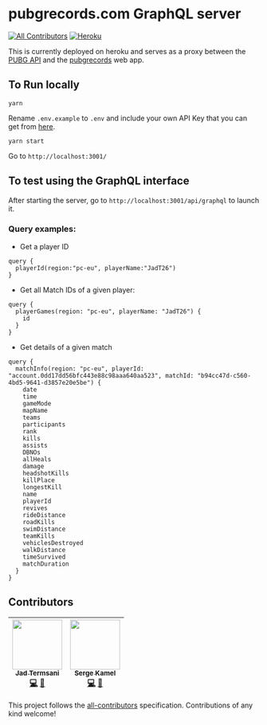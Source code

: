 # pubgrecords.com GraphQL server

[![All Contributors](https://img.shields.io/badge/all_contributors-2-orange.svg?style=flat-square)](#contributors)
[![Heroku](http://heroku-badges.herokuapp.com/?app=pubgrecords-graphql)](https://pubgrecords-graphql.herokuapp.com/)

This is currently deployed on heroku and serves as a proxy between the [PUBG API](https://documentation.playbattlegrounds.com/en/introduction.html) and the [pubgrecords](https://www.pubgrecords.com) web app.

## To Run locally

```
yarn
```

Rename `.env.example` to `.env` and include your own API Key that you can get from [here](https://developer.playbattlegrounds.com/).

```
yarn start
```

Go to `http://localhost:3001/`

## To test using the GraphQL interface

After starting the server, go to `http://localhost:3001/api/graphql` to launch it.

### Query examples:

- Get a player ID 

```
query {
  playerId(region:"pc-eu", playerName:"JadT26")
}
```

- Get all Match IDs of a given player:

```
query {
  playerGames(region: "pc-eu", playerName: "JadT26") {
    id
  }
}
```

- Get details of a given match

```
query {
  matchInfo(region: "pc-eu", playerId: "account.0dd17dd56bfc443e88c98aaa640aa523", matchId: "b94cc47d-c560-4bd5-9641-d3857e20e5be") {
    date
    time
    gameMode
    mapName
    teams
    participants
    rank
    kills
    assists
    DBNOs
    allHeals
    damage
    headshotKills
    killPlace
    longestKill
    name
    playerId
    revives
    rideDistance
    roadKills
    swimDistance
    teamKills
    vehiclesDestroyed
    walkDistance
    timeSurvived
    matchDuration
  }
}
```


## Contributors

<!-- ALL-CONTRIBUTORS-LIST:START - Do not remove or modify this section -->
<!-- prettier-ignore -->
| [<img src="https://avatars0.githubusercontent.com/u/32297675?v=4" width="100px;"/><br /><sub><b>Jad Termsani</b></sub>](https://github.com/JadTermsani)<br />[💻](https://github.com/JadTermsani/PubgRecords-server/commits?author=JadTermsani "Code") [📖](https://github.com/JadTermsani/PubgRecords-server/commits?author=JadTermsani "Documentation") | [<img src="https://avatars1.githubusercontent.com/u/7265811?v=4" width="100px;"/><br /><sub><b>Serge Kamel</b></sub>](https://github.com/Faultless)<br />[💻](https://github.com/JadTermsani/PubgRecords-server/commits?author=Faultless "Code") [📖](https://github.com/JadTermsani/PubgRecords-server/commits?author=Faultless "Documentation")
| :---: | :---: |

<!-- ALL-CONTRIBUTORS-LIST:END -->

This project follows the [all-contributors](https://github.com/kentcdodds/all-contributors) specification. Contributions of any kind welcome!
